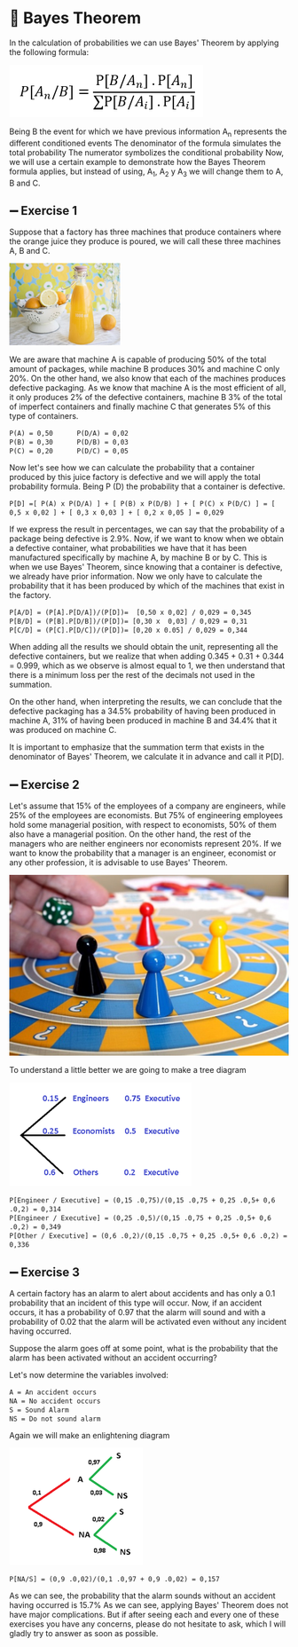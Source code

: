 # 🥠 Bayes Theorem

In the calculation of probabilities we can use Bayes' Theorem by applying the following formula:

![formula](_static/images/bayes/formula.png)

Being B the event for which we have previous information
A<sub>n</sub>  represents the different conditioned events
The denominator of the formula simulates the total probability
The numerator symbolizes the conditional probability
Now, we will use a certain example to demonstrate how the Bayes Theorem formula applies, but instead of using, A<sub>1</sub>, A<sub>2</sub>  y A<sub>3</sub>  we will change them to A, B and C.

## ➖ Exercise 1

Suppose that a factory has three machines that produce containers where the orange juice they produce is poured, we will call these three machines A, B and C.

![photo](_static/images/bayes/photo.png)

We are aware that machine A is capable of producing 50% of the total amount of packages, while machine B produces 30% and machine C only 20%. On the other hand, we also know that each of the machines produces defective packaging. As we know that machine A is the most efficient of all, it only produces 2% of the defective containers, machine B 3% of the total of imperfect containers and finally machine C that generates 5% of this type of containers.

```
P(A) = 0,50      P(D/A) = 0,02
P(B) = 0,30      P(D/B) = 0,03
P(C) = 0,20      P(D/C) = 0,05
```

Now let's see how we can calculate the probability that a container produced by this juice factory is defective and we will apply the total probability formula. Being P (D) the probability that a container is defective.

```
P[D] =[ P(A) x P(D/A) ] + [ P(B) x P(D/B) ] + [ P(C) x P(D/C) ] = [ 0,5 x 0,02 ] + [ 0,3 x 0,03 ] + [ 0,2 x 0,05 ] = 0,029
```

If we express the result in percentages, we can say that the probability of a package being defective is 2.9%.
Now, if we want to know when we obtain a defective container, what probabilities we have that it has been manufactured specifically by machine A, by machine B or by C.
This is when we use Bayes' Theorem, since knowing that a container is defective, we already have prior information. Now we only have to calculate the probability that it has been produced by which of the machines that exist in the factory.

```
P[A/D] = (P[A].P[D/A])/(P[D])=  [0,50 x 0,02] / 0,029 = 0,345
P[B/D] = (P[B].P[D/B])/(P[D])= [0,30 x  0,03] / 0,029 = 0,31
P[C/D] = (P[C].P[D/C])/(P[D])= [0,20 x 0.05] / 0,029 = 0,344
```

When adding all the results we should obtain the unit, representing all the defective containers, but we realize that when adding 0.345 + 0.31 + 0.344 = 0.999, which as we observe is almost equal to 1, we then understand that there is a minimum loss per the rest of the decimals not used in the summation.

On the other hand, when interpreting the results, we can conclude that the defective packaging has a 34.5% probability of having been produced in machine A, 31% of having been produced in machine B and 34.4% that it was produced on machine C.

It is important to emphasize that the summation term that exists in the denominator of Bayes' Theorem, we calculate it in advance and call it P[D].

## ➖ Exercise 2

Let's assume that 15% of the employees of a company are engineers, while 25% of the employees are economists. But 75% of engineering employees hold some managerial position, with respect to economists, 50% of them also have a managerial position. On the other hand, the rest of the managers who are neither engineers nor economists represent 20%. If we want to know the probability that a manager is an engineer, economist or any other profession, it is advisable to use Bayes' Theorem.

![photo2](_static/images/bayes/photo2.png)

To understand a little better we are going to make a tree diagram

![photo3](_static/images/bayes/photo3.png)

```
P[Engineer / Executive] = (0,15 .0,75)/(0,15 .0,75 + 0,25 .0,5+ 0,6 .0,2) = 0,314
P[Engineer / Executive] = (0,25 .0,5)/(0,15 .0,75 + 0,25 .0,5+ 0,6 .0,2) = 0,349
P[Other / Executive] = (0,6 .0,2)/(0,15 .0,75 + 0,25 .0,5+ 0,6 .0,2) = 0,336
```

## ➖ Exercise 3

A certain factory has an alarm to alert about accidents and has only a 0.1 probability that an incident of this type will occur. Now, if an accident occurs, it has a probability of 0.97 that the alarm will sound and with a probability of 0.02 that the alarm will be activated even without any incident having occurred.

Suppose the alarm goes off at some point, what is the probability that the alarm has been activated without an accident occurring?

Let's now determine the variables involved:

```
A = An accident occurs
NA = No accident occurs
S = Sound Alarm
NS = Do not sound alarm
```

Again we will make an enlightening diagram

![photo4](_static/images/bayes/photo4.png)

```
P[NA/S] = (0,9 .0,02)/(0,1 .0,97 + 0,9 .0,02) = 0,157
```

As we can see, the probability that the alarm sounds without an accident having occurred is 15.7%
As we can see, applying Bayes' Theorem does not have major complications. But if after seeing each and every one of these exercises you have any concerns, please do not hesitate to ask, which I will gladly try to answer as soon as possible.
